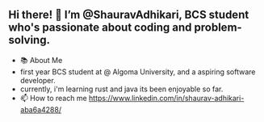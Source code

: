 Hi there! 👋 I’m @ShauravAdhikari, BCS student who's passionate about coding and problem-solving.
-   
- 📚 About Me
- first year BCS student at @ Algoma University, and a aspiring software developer.
- currently, i'm learning rust and java its been enjoyable so far.
- 📫 How to reach me https://www.linkedin.com/in/shaurav-adhikari-aba6a4288/


<!---
ShauravAdhikari/ShauravAdhikari is a ✨ special ✨ repository because its `README.md` (this file) appears on your GitHub profile.
You can click the Preview link to take a look at your changes.
--->
